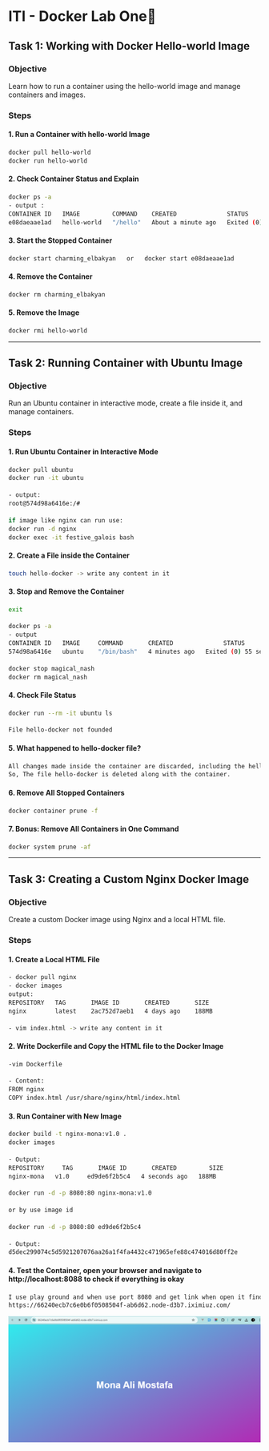 # ITI - Docker Lab One🐋

## Task 1: Working with Docker Hello-world Image
### Objective
Learn how to run a container using the hello-world image and manage containers and images.

### Steps
#### 1. Run a Container with hello-world Image
```bash
docker pull hello-world
docker run hello-world
```
#### 2. Check Container Status and Explain
```bash
docker ps -a
- output : 
CONTAINER ID   IMAGE         COMMAND    CREATED              STATUS                          PORTS     NAMES
e08daeaae1ad   hello-world   "/hello"   About a minute ago   Exited (0) About a minute ago             charming_elbakyan
```
#### 3. Start the Stopped Container
```bash
docker start charming_elbakyan   or   docker start e08daeaae1ad
```
#### 4. Remove the Container
```bash
docker rm charming_elbakyan
```
#### 5. Remove the Image
```bash
docker rmi hello-world 
```
---

## Task 2: Running Container with Ubuntu Image
### Objective
Run an Ubuntu container in interactive mode, create a file inside it, and manage containers.

### Steps
#### 1. Run Ubuntu Container in Interactive Mode
```bash
docker pull ubuntu
docker run -it ubuntu 

- output: 
root@574d98a6416e:/# 

if image like nginx can run use:
docker run -d nginx
docker exec -it festive_galois bash
```
#### 2. Create a File inside the Container
```bash
touch hello-docker -> write any content in it 
```
#### 3. Stop and Remove the Container
```bash
exit

docker ps -a
- output
CONTAINER ID   IMAGE     COMMAND       CREATED              STATUS                            PORTS     NAMES
574d98a6416e   ubuntu    "/bin/bash"   4 minutes ago   Exited (0) 55 seconds ago                        magical_nash

docker stop magical_nash
docker rm magical_nash
```
#### 4. Check File Status
```bash
docker run --rm -it ubuntu ls

File hello-docker not founded

```
#### 5. What happened to hello-docker file?
```bash
All changes made inside the container are discarded, including the hello-docker file after the container is removed.
So, The file hello-docker is deleted along with the container.

```
#### 6. Remove All Stopped Containers
```bash
docker container prune -f
```
#### 7. Bonus: Remove All Containers in One Command
```bash
docker system prune -af
```

---

## Task 3: Creating a Custom Nginx Docker Image
### Objective
Create a custom Docker image using Nginx and a local HTML file.

### Steps
#### 1. Create a Local HTML File
```bash
- docker pull nginx
- docker images
output:
REPOSITORY   TAG       IMAGE ID       CREATED       SIZE
nginx        latest    2ac752d7aeb1   4 days ago    188MB

- vim index.html -> write any content in it 
```
#### 2. Write Dockerfile and Copy the HTML file to the Docker Image
```bash
-vim Dockerfile

- Content: 
FROM nginx                                                                                                                                    
COPY index.html /usr/share/nginx/html/index.html
```

#### 3. Run Container with New Image
```bash
docker build -t nginx-mona:v1.0 .
docker images

- Output:
REPOSITORY     TAG       IMAGE ID       CREATED         SIZE
nginx-mona   v1.0     ed9de6f2b5c4   4 seconds ago   188MB

docker run -d -p 8080:80 nginx-mona:v1.0

or by use image id

docker run -d -p 8080:80 ed9de6f2b5c4

- Output:
d5dec299074c5d5921207076aa26a1f4fa4432c471965efe88c474016d80ff2e
```

#### 4. Test the Container, open your browser and navigate to http://localhost:8088 to check if everything is okay
```bash
I use play ground and when use port 8080 and get link when open it find content of index.html
https://66240ecb7c6e0b6f0508504f-ab6d62.node-d3b7.iximiuz.com/
```
![Example Image](1.png)
